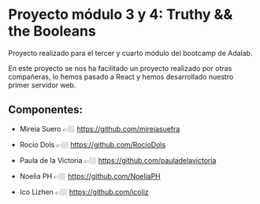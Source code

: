 # Proyecto módulo 3 y 4: Truthy && the Booleans

Proyecto realizado para el tercer y cuarto módulo del bootcamp de Adalab.

En este proyecto se nos ha facilitado un proyecto realizado por otras compañeras, lo hemos pasado a React y hemos desarrollado nuestro primer servidor web.

## Componentes:

- Mireia Suero 👉🏼 https://github.com/mireiasuefra

- Rocio Dols 👉🏼 https://github.com/RocioDols

- Paula de la Victoria 👉🏼 https://github.com/pauladelavictoria

- Noelia PH 👉🏼 https://github.com/NoeliaPH

- Ico Lizhen 👉🏼 https://github.com/icoliz

